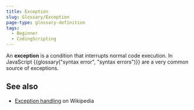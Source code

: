 ```yaml
---
title: Exception
slug: Glossary/Exception
page-type: glossary-definition
tags:
  - Beginner
  - CodingScripting
---
```


An **exception** is a condition that interrupts normal code execution. In JavaScript {{glossary("syntax error", "syntax errors")}} are a very common source of exceptions.

## See also

- [Exception handling](https://en.wikipedia.org/wiki/Exception_handling) on Wikipedia
